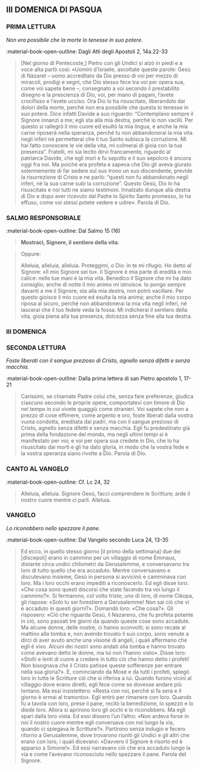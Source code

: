 ## III DOMENICA DI PASQUA
> 
### PRIMA LETTURA
*Non era possibile che la morte lo tenesse in suo potere.*

:material-book-open-outline: Dagli Atti degli Apostoli
2, 14a.22-33

> [Nel giorno di Pentecoste,] Pietro con gli Undici si alzò in piedi e a voce alta parlò così: «Uomini d’Israele, ascoltate queste parole: Gesù di Nàzaret – uomo accreditato da Dio presso di voi per mezzo di miracoli, prodigi e segni, che Dio stesso fece tra voi per opera sua, come voi sapete bene –, consegnato a voi secondo il prestabilito disegno e la prescienza di Dio, voi, per mano di pagani, l’avete crocifisso e l’avete ucciso. Ora Dio lo ha risuscitato, liberandolo dai dolori della morte, perché non era possibile che questa lo tenesse in suo potere. Dice infatti Davide a suo riguardo: “Contemplavo sempre il Signore innanzi a me; egli sta alla mia destra, perché io non vacilli. Per questo si rallegrò il mio cuore ed esultò la mia lingua, e anche la mia carne riposerà nella speranza, perché tu non abbandonerai la mia vita negli inferi né permetterai che il tuo Santo subisca la corruzione. Mi hai fatto conoscere le vie della vita, mi colmerai di gioia con la tua presenza”. Fratelli, mi sia lecito dirvi francamente, riguardo al patriarca Davide, che egli morì e fu sepolto e il suo sepolcro è ancora oggi fra noi. Ma poiché era profeta e sapeva che Dio gli aveva giurato solennemente di far sedere sul suo trono un suo discendente, previde la risurrezione di Cristo e ne parlò: “questi non fu abbandonato negli inferi, né la sua carne subì la corruzione”. Questo Gesù, Dio lo ha risuscitato e noi tutti ne siamo testimoni. Innalzato dunque alla destra di Dio e dopo aver ricevuto dal Padre lo Spirito Santo promesso, lo ha effuso, come voi stessi potete vedere e udire». Parola di Dio.
> 
### SALMO RESPONSORIALE
:material-book-open-outline: Dal Salmo 15 (16)

>**Mostraci, Signore, il sentiero della vita.**

> Oppure:
> 
> Alleluia, alleluia, alleluia.
> Proteggimi, o Dio: in te mi rifugio.
> Ho detto al Signore: «Il mio Signore sei tu».
> Il Signore è mia parte di eredità e mio calice:
> nelle tue mani è la mia vita.
> Benedico il Signore che mi ha dato consiglio;
> anche di notte il mio animo mi istruisce.
> Io pongo sempre davanti a me il Signore,
> sta alla mia destra, non potrò vacillare.
> Per questo gioisce il mio cuore
> ed esulta la mia anima;
> anche il mio corpo riposa al sicuro,
> perché non abbandonerai la mia vita negli inferi,
> né lascerai che il tuo fedele veda la fossa.
> Mi indicherai il sentiero della vita,
> gioia piena alla tua presenza,
> dolcezza senza fine alla tua destra.
> 
### III DOMENICA
> 
### SECONDA LETTURA
*Foste liberati con il sangue prezioso di Cristo, agnello senza difetti e senza macchia.*

:material-book-open-outline: Dalla prima lettera di san Pietro apostolo
1, 17-21

> Carissimi, se chiamate Padre colui che, senza fare preferenze, giudica ciascuno secondo le proprie opere, comportatevi con timore di Dio nel tempo in cui vivete quaggiù come stranieri. Voi sapete che non a prezzo di cose effimere, come argento e oro, foste liberati dalla vostra vuota condotta, ereditata dai padri, ma con il sangue prezioso di Cristo, agnello senza difetti e senza macchia. Egli fu predestinato già prima della fondazione del mondo, ma negli ultimi tempi si è manifestato per voi; e voi per opera sua credete in Dio, che lo ha risuscitato dai morti e gli ha dato gloria, in modo che la vostra fede e la vostra speranza siano rivolte a Dio. Parola di Dio.
> 
### CANTO AL VANGELO
:material-book-open-outline: Cf. Lc 24, 32

> Alleluia, alleluia.
> Signore Gesù, facci comprendere le Scritture;
> arde il nostro cuore mentre ci parli.
> Alleluia.
> 
### VANGELO
*Lo riconobbero nello spezzare il pane.*

:material-book-open-outline: Dal Vangelo secondo Luca
24, 13-35

> Ed ecco, in quello stesso giorno [il primo della settimana] due dei [discepoli] erano in cammino per un villaggio di nome Èmmaus, distante circa undici chilometri da Gerusalemme, e conversavano tra loro di tutto quello che era accaduto. Mentre conversavano e discutevano insieme, Gesù in persona si avvicinò e camminava con loro. Ma i loro occhi erano impediti a riconoscerlo. Ed egli disse loro: «Che cosa sono questi discorsi che state facendo tra voi lungo il cammino?». Si fermarono, col volto triste; uno di loro, di nome Clèopa, gli rispose: «Solo tu sei forestiero a Gerusalemme! Non sai ciò che vi è accaduto in questi giorni?». Domandò loro: «Che cosa?». Gli risposero: «Ciò che riguarda Gesù, il Nazareno, che fu profeta potente in ciò, sono passati tre giorni da quando queste cose sono accadute. Ma alcune donne, delle nostre, ci hanno sconvolti; si sono recate al mattino alla tomba e, non avendo trovato il suo corpo, sono venute a dirci di aver avuto anche una visione di angeli, i quali affermano che egli è vivo. Alcuni dei nostri sono andati alla tomba e hanno trovato come avevano detto le donne, ma lui non l’hanno visto». Disse loro: «Stolti e lenti di cuore a credere in tutto ciò che hanno detto i profeti! Non bisognava che il Cristo patisse queste sofferenze per entrare nella sua gloria?». E, cominciando da Mosè e da tutti i profeti, spiegò loro in tutte le Scritture ciò che si riferiva a lui. Quando furono vicini al villaggio dove erano diretti, egli fece come se dovesse andare più lontano. Ma essi insistettero: «Resta con noi, perché si fa sera e il giorno è ormai al tramonto». Egli entrò per rimanere con loro. Quando fu a tavola con loro, prese il pane, recitò la benedizione, lo spezzò e lo diede loro. Allora si aprirono loro gli occhi e lo riconobbero. Ma egli sparì dalla loro vista. Ed essi dissero l’un l’altro: «Non ardeva forse in noi il nostro cuore mentre egli conversava con noi lungo la via, quando ci spiegava le Scritture?». Partirono senza indugio e fecero ritorno a Gerusalemme, dove trovarono riuniti gli Undici e gli altri che erano con loro, i quali dicevano: «Davvero il Signore è risorto ed è apparso a Simone!». Ed essi narravano ciò che era accaduto lungo la via e come l’avevano riconosciuto nello spezzare il pane. Parola del Signore.